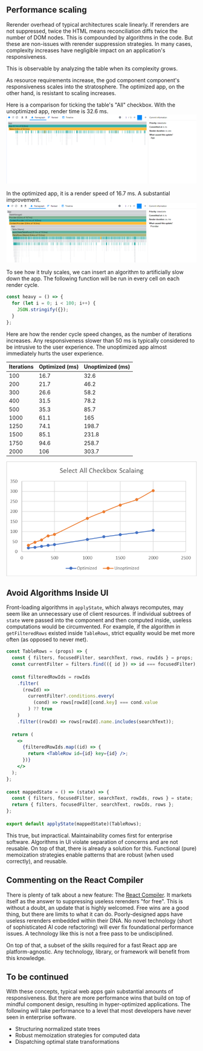 ## Performance scaling

Rerender overhead of typical architectures scale linearly. If rerenders are not suppressed, twice the HTML means reconciliation diffs twice the number of DOM nodes. This is compounded by algorithms in the code. But these are non-issues with rerender suppression strategies. In many cases, complexity increases have negligible impact on an application's responsiveness.

This is observable by analyzing the table when its complexity grows.

As resource requirements increase, the god component component's responsiveness scales into the stratosphere. The optimized app, on the other hand, is resistant to scaling increases.

Here is a comparison for ticking the table's "All" checkbox. With the unoptimized app, render time is 32.6 ms.
![performance of click all checkbox using unoptimized app](../images/local-state-all-checkbox.png)

In the optimized app, it is a render speed of 16.7 ms. A substantial improvement.
![performance of click all checkbox using optimized app](../images/optimized-all-checkbox.png)

To see how it truly scales, we can insert an algorithm to artificially slow down the app. The following function will be run in every cell on each render cycle.

```javascript
const heavy = () => {
  for (let i = 0; i < 100; i++) {
    JSON.stringify({});
  }
};
```

Here are how the render cycle speed changes, as the number of iterations increases. Any responsiveness slower than 50 ms is typically considered to be intrusive to the user experience. The unoptimized app almost immediately hurts the user experience.

| Iterations | Optimized (ms) | Unoptimized (ms) |
| ---------- | -------------- | ---------------- |
| 100        | 16.7           | 32.6             |
| 200        | 21.7           | 46.2             |
| 300        | 26.6           | 58.2             |
| 400        | 31.5           | 78.2             |
| 500        | 35.3           | 85.7             |
| 1000       | 61.1           | 165              |
| 1250       | 74.1           | 198.7            |
| 1500       | 85.1           | 231.8            |
| 1750       | 94.6           | 258.7            |
| 2000       | 106            | 303.7            |

![scaling of clicking all checkbox using unoptimized app](../images/select-all-checkbox-scaling.png)

## Avoid Algorithms Inside UI

Front-loading algorithms in `applyState`, which always recomputes, may seem like an unnecessary use of client resources. If individual subtrees of `state` were passed into the component and then computed inside, useless computations would be circumvented. For example, if the algorithm in `getFilteredRows` existed inside `TableRows`, strict equality would be met more often (as opposed to never met).

```jsx
const TableRows = (props) => {
  const { filters, focusedFilter, searchText, rows, rowIds } = props;
  const currentFilter = filters.find(({ id }) => id === focusedFilter);

  const filteredRowIds = rowIds
    .filter(
      (rowId) =>
        currentFilter?.conditions.every(
          (cond) => rows[rowId][cond.key] === cond.value
        ) ?? true
    )
    .filter((rowId) => rows[rowId].name.includes(searchText));

  return (
    <>
      {filteredRowIds.map((id) => {
        return <TableRow id={id} key={id} />;
      })}
    </>
  );
};

const mappedState = () => (state) => {
  const { filters, focusedFilter, searchText, rowIds, rows } = state;
  return { filters, focusedFilter, searchText, rowIds, rows };
};

export default applyState(mappedState)(TableRows);
```

This true, but impractical. Maintainability comes first for enterprise software. Algorithms in UI violate separation of concerns and are not reusable. On top of that, there is already a solution for this. Functional (pure) memoization strategies enable patterns that are robust (when used correctly), and reusable.

## Commenting on the React Compiler

There is plenty of talk about a new feature: The [React Compiler](https://react.dev/learn/react-compiler). It markets itself as the answer to suppressing useless rerenders "for free". This is without a doubt, an update that is highly welcomed. Free wins are a good thing, but there are limits to what it can do. Poorly-designed apps have useless rerenders embedded within their DNA. No novel technology (short of sophisticated AI code refactoring) will ever fix foundational performance issues. A technology like this is not a free pass to be undisciplined.

On top of that, a subset of the skills required for a fast React app are platform-agnostic. Any technology, library, or framework will benefit from this knowledge.

## To be continued

With these concepts, typical web apps gain substantial amounts of responsiveness. But there are more performance wins that build on top of mindful component design, resulting in hyper-optimized applications. The following will take performance to a level that most developers have never seen in enterprise software.

- Structuring normalized state trees
- Robust memoization strategies for computed data
- Dispatching optimal state transformations
